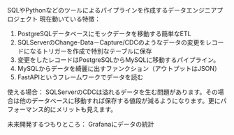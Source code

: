 SQLやPythonなどのツールによるパイプラインを作成するデータエンジニアプロジェクト
現在動いている特徴：
  1. PostgreSQLデータベースにモックデータを移動する簡単なETL
  2. SQLServerのChange-Data－Capture/CDCのようなデータの変更をレコードになるトリガーを作成で特別なテーブルに保存
  3. 変更をしたレコードはPostgreSQLからMySQLに移動するパイプライン。
  4. MySQLからデータを綺麗に出すファンクション（アウトプットはJSON）    
  5. FastAPIというフレームワークでデータを読む

使える場合：
SQLServerのCDCは溢れるデータを生む問題があります。その場合は他のデータベースに移動すれば保存する値段が減るようになります。更にパフォーマンス的にメリットも見えます。

未来開発するつもりところ：
Grafanaにデータの統計
